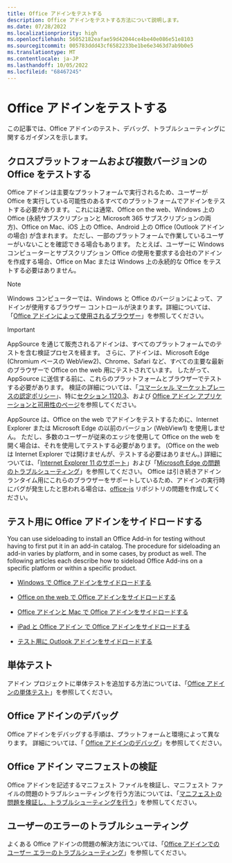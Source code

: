 ```yaml
---
title: Office アドインをテストする
description: Office アドインをテストする方法について説明します。
ms.date: 07/28/2022
ms.localizationpriority: high
ms.openlocfilehash: 56052182eafae59d42044ce4be40e086e51e8103
ms.sourcegitcommit: 005783ddd43cf6582233be1be6e3463d7ab9b0e5
ms.translationtype: MT
ms.contentlocale: ja-JP
ms.lasthandoff: 10/05/2022
ms.locfileid: "68467245"
---
```

# <a name="test-office-add-ins"></a>Office アドインをテストする

この記事では、Office アドインのテスト、デバッグ、トラブルシューティングに関するガイダンスを示します。

## <a name="test-cross-platform-and-for-multiple-versions-of-office"></a>クロスプラットフォームおよび複数バージョンの Office をテストする

Office アドインは主要なプラットフォームで実行されるため、ユーザーが Office を実行している可能性のあるすべてのプラットフォームでアドインをテストする必要があります。 これには通常、Office on the web、Windows 上の Office (永続サブスクリプションと Microsoft 365 サブスクリプションの両方)、Office on Mac、iOS 上の Office、Android 上の Office (Outlook アドインの場合) が含まれます。 ただし、一部のプラットフォームで作業しているユーザーがいないことを確認できる場合もあります。 たとえば、ユーザーに Windows コンピューターとサブスクリプション Office の使用を要求する会社のアドインを作成する場合、Office on Mac または Windows 上の永続的な Office をテストする必要はありません。

> [!NOTE]
> Windows コンピューターでは、Windows と Office のバージョンによって、アドインが使用するブラウザー コントロールが決まります。詳細については、「[Office アドインによって使用されるブラウザー](../concepts/browsers-used-by-office-web-add-ins.md)」を参照してください。

> [!IMPORTANT]
> AppSource を通じて販売されるアドインは、すべてのプラットフォームでのテストを含む検証プロセスを経ます。 さらに、アドインは、Microsoft Edge (Chromium ベースの WebView2)、Chrome、Safari など、すべての主要な最新のブラウザーで Office on the web 用にテストされています。 したがって、AppSource に送信する前に、これらのプラットフォームとブラウザーでテストする必要があります。 検証の詳細については、「[コマーシャル マーケットプレースの認定ポリシー](/legal/marketplace/certification-policies)」、特に[セクション 1120.3](/legal/marketplace/certification-policies#11203-functionality)、および [Office アドイン アプリケーションと可用性のページ](/javascript/api/requirement-sets)を参照してください。
>
> AppSource は、Office on the web でアドインをテストするために、Internet Explorer または Microsoft Edge の以前のバージョン (WebView1) を使用しません。 ただし、多数のユーザーが従来のエッジを使用して Office on the web を開く場合は、それを使用してテストする必要があります。 (Office on the web は Internet Explorer では開けませんが、テストする必要はありません。) 詳細については、「[Internet Explorer 11 のサポート](../develop/support-ie-11.md)」および「[Microsoft Edge の問題のトラブルシューティング](../concepts/browsers-used-by-office-web-add-ins.md#troubleshoot-microsoft-edge-issues)」を参照してください。 Office は引き続きアドイン ランタイム用にこれらのブラウザーをサポートしているため、アドインの実行時にバグが発生したと思われる場合は、[office-js](https://github.com/OfficeDev/office-js/issues/new/choose) リポジトリの問題を作成してください。

## <a name="sideload-an-office-add-in-for-testing"></a>テスト用に Office アドインをサイドロードする

You can use sideloading to install an Office Add-in for testing without having to first put it in an add-in catalog. The procedure for sideloading an add-in varies by platform, and in some cases, by product as well. The following articles each describe how to sideload Office Add-ins on a specific platform or within a specific product.

- [Windows で Office アドインをサイドロードする](create-a-network-shared-folder-catalog-for-task-pane-and-content-add-ins.md)

- [Office on the web で Office アドインをサイドロードする](sideload-office-add-ins-for-testing.md)

- [Office アドインと Mac で Office アドインをサイドロードする](sideload-an-office-add-in-on-mac.md)

- [iPad と Office アドイン で Office アドインをサイドロードする](sideload-an-office-add-in-on-ipad.md)

- [テスト用に Outlook アドインをサイドロードする](../outlook/sideload-outlook-add-ins-for-testing.md)

## <a name="unit-testing"></a>単体テスト

アドイン プロジェクトに単体テストを追加する方法については、「[Office アドインの単体テスト](unit-testing.md)」を参照してください。

## <a name="debug-an-office-add-in"></a>Office アドインのデバッグ

Office アドインをデバッグする手順は、プラットフォームと環境によって異なります。 詳細については、「 [Office アドインのデバッグ](debug-add-ins-overview.md)」を参照してください。

## <a name="validate-an-office-add-in-manifest"></a>Office アドイン マニフェストの検証

Office アドインを記述するマニフェスト ファイルを検証し、マニフェスト ファイルの問題のトラブルシューティングを行う方法については、「[マニフェストの問題を検証し、トラブルシューティングを行う](troubleshoot-manifest.md)」を参照してください。

## <a name="troubleshoot-user-errors"></a>ユーザーのエラーのトラブルシューティング

よくある Office アドインの問題の解決方法については、「[Office アドインでのユーザー エラーのトラブルシューティング](testing-and-troubleshooting.md)」を参照してください。
